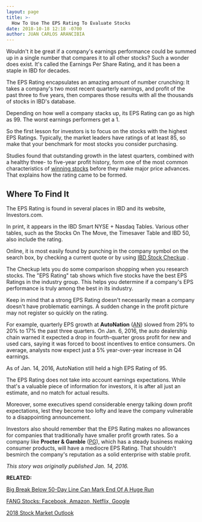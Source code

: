 ```yaml
---
layout: page
title: >-
  How To Use The EPS Rating To Evaluate Stocks
date: 2018-10-18 12:18 -0700
author: JUAN CARLOS ARANCIBIA
---
```





Wouldn't it be great if a company's earnings performance could be summed up in a single number that compares it to all other stocks? Such a wonder does exist. It's called the Earnings Per Share Rating, and it has been a staple in IBD for decades.


The EPS Rating encapsulates an amazing amount of number crunching: It takes a company's two most recent quarterly earnings, and profit of the past three to five years, then compares those results with all the thousands of stocks in IBD's database.


Depending on how well a company stacks up, its EPS Rating can go as high as 99. The worst earnings performers get a 1.


So the first lesson for investors is to focus on the stocks with the highest EPS Ratings. Typically, the market leaders have ratings of at least 85, so make that your benchmark for most stocks you consider purchasing.


Studies found that outstanding growth in the latest quarters, combined with a healthy three- to five-year profit history, form one of the most common characteristics of [winning stocks](http://education.investors.com/courselandingpage.aspx?id=735749&nav=IBDUCourse2) before they make major price advances. That explains how the rating came to be formed.


Where To Find It
----------------


The EPS Rating is found in several places in IBD and its website, Investors.com.


In print, it appears in the IBD Smart NYSE + Nasdaq Tables. Various other tables, such as the Stocks On The Move, the Timesaver Table and IBD 50, also include the rating.


Online, it is most easily found by punching in the company symbol on the search box, by checking a current quote or by using [IBD Stock Checkup](http://research.investors.com/stock-checkup/?nav=ResearchCheckup) .


The Checkup lets you do some comparison shopping when you research stocks. The "EPS Rating" tab shows which five stocks have the best EPS Ratings in the industry group. This helps you determine if a company's EPS performance is truly among the best in its industry.


Keep in mind that a strong EPS Rating doesn't necessarily mean a company doesn't have problematic earnings. A sudden change in the profit picture may not register so quickly on the rating.


For example, quarterly EPS growth at **AutoNation** ([AN](https://research.investors.com/quote.aspx?symbol=AN)) slowed from 29% to 20% to 17% the past three quarters. On Jan. 6, 2016, the auto dealership chain warned it expected a drop in fourth-quarter gross profit for new and used cars, saying it was forced to boost incentives to entice consumers. On average, analysts now expect just a 5% year-over-year increase in Q4 earnings.


As of Jan. 14, 2016, AutoNation still held a high EPS Rating of 95.


The EPS Rating does not take into account earnings expectations. While that's a valuable piece of information for investors, it is after all just an estimate, and no match for actual results.


Moreover, some executives spend considerable energy talking down profit expectations, lest they become too lofty and leave the company vulnerable to a disappointing announcement.


Investors also should remember that the EPS Rating makes no allowances for companies that traditionally have smaller profit growth rates. So a company like **Procter & Gamble** ([PG](https://research.investors.com/quote.aspx?symbol=PG)), which has a steady business making consumer products, will have a mediocre EPS Rating. That shouldn't besmirch the company's reputation as a solid enterprise with stable profit.


*This story was originally published Jan. 14, 2016.*


**RELATED:**


[Big Break Below 50-Day Line Can Mark End Of A Huge Run](https://www.investors.com/how-to-invest/investors-corner/when-to-sell-stocks-big-break-below-50-day-line-can-mark-end-of-a-huge-run/)


[FANG Stocks: Facebook, Amazon, Netflix, Google](http://www.investors.com/news/technology/fang-stocks-news-quotes-facebook-amazon-netflix-google/)


[2018 Stock Market Outlook](https://www.investors.com/news/2018-stock-market-outlook-what-to-watch-for-in-the-new-year/)


 




